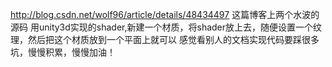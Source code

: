 http://blog.csdn.net/wolf96/article/details/48434497 这篇博客上两个水波的源码
用unity3d实现的shader,新建一个材质，将shader放上去，随便设置一个纹理，然后把这个材质放到一个平面上就可以
感觉看别人的文档实现代码要踩很多坑，慢慢积累，慢慢加油！
